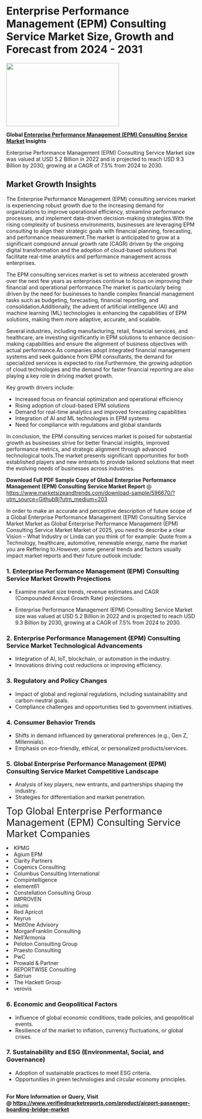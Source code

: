 <H1>Enterprise Performance Management (EPM) Consulting Service Market Size, Growth and Forecast from 2024 - 2031</H1><img class="aligncenter size-medium wp-image-584254" src="https://thirdeyenews.in/wp-content/uploads/2024/09/Global-Market-Research-300x168.jpeg" alt="" width="300" height="168" /><p><strong>Global&nbsp;<a href="https://www.marketsizeandtrends.com/download-sample/596670/?utm_source=Github8j?utm_medium=203">Enterprise Performance Management (EPM) Consulting Service Market</a> Insights</strong></p><p>Enterprise Performance Management (EPM) Consulting Service Market size was valued at USD 5.2 Billion in 2022 and is projected to reach USD 9.3 Billion by 2030, growing at a CAGR of 7.5% from 2024 to 2030.</p><p><h2>Market Growth Insights</h2> <p>The Enterprise Performance Management (EPM) consulting services market is experiencing robust growth due to the increasing demand for organizations to improve operational efficiency, streamline performance processes, and implement data-driven decision-making strategies.With the rising complexity of business environments, businesses are leveraging EPM consulting to align their strategic goals with financial planning, forecasting, and performance measurement.The market is anticipated to grow at a significant compound annual growth rate (CAGR) driven by the ongoing digital transformation and the adoption of cloud-based solutions that facilitate real-time analytics and performance management across enterprises.</p> <p>The EPM consulting services market is set to witness accelerated growth over the next few years as enterprises continue to focus on improving their financial and operational performance.The market is particularly being driven by the need for businesses to handle complex financial management tasks such as budgeting, forecasting, financial reporting, and consolidation.Additionally, the advent of artificial intelligence (AI) and machine learning (ML) technologies is enhancing the capabilities of EPM solutions, making them more adaptive, accurate, and scalable.</p> <p>Several industries, including manufacturing, retail, financial services, and healthcare, are investing significantly in EPM solutions to enhance decision-making capabilities and ensure the alignment of business objectives with actual performance.As companies adopt integrated financial management systems and seek guidance from EPM consultants, the demand for specialized services is expected to rise.Furthermore, the growing adoption of cloud technologies and the demand for faster financial reporting are also playing a key role in driving market growth.</p> <p>Key growth drivers include:</p> <ul> <li>Increased focus on financial optimization and operational efficiency</li> <li>Rising adoption of cloud-based EPM solutions</li> <li>Demand for real-time analytics and improved forecasting capabilities</li> <li>Integration of AI and ML technologies in EPM systems</li> <li>Need for compliance with regulations and global standards</li> </ul> <p>In conclusion, the EPM consulting services market is poised for substantial growth as businesses strive for better financial insights, improved performance metrics, and strategic alignment through advanced technological tools.The market presents significant opportunities for both established players and new entrants to provide tailored solutions that meet the evolving needs of businesses across industries.</p> <p><span class=""><strong>Download Full PDF Sample Copy of Global Enterprise Performance Management (EPM) Consulting Service Market Report</strong> @ <a href="https://www.marketsizeandtrends.com/download-sample/596670/?utm_source=Github8j?utm_medium=203" target="_blank">https://www.marketsizeandtrends.com/download-sample/596670/?utm_source=Github8j?utm_medium=203</a></span></p><p>In order to make an accurate and perceptive description of future scope of a Global&nbsp;Enterprise Performance Management (EPM) Consulting Service Market Market as Global&nbsp;Enterprise Performance Management (EPM) Consulting Service Market Market of 2025, you need to describe a clear Vision &ndash; What Industry or Linda can you think of for example: Quote from a Technology, healthcare, automotive, renewable energy, name the market you are Reffering to.However, some general trends and factors usually impact market reports and their future outlook include:</p><h3>1.&nbsp;<strong>Enterprise Performance Management (EPM) Consulting Service Market Growth Projections</strong></h3><ul><li>Examine market size trends, revenue estimates and CAGR (Compounded Annual Growth Rate) projections.</li><li><p>Enterprise Performance Management (EPM) Consulting Service Market size was valued at USD 5.2 Billion in 2022 and is projected to reach USD 9.3 Billion by 2030, growing at a CAGR of 7.5% from 2024 to 2030.</p></li></ul><h3>2.&nbsp;<strong>Enterprise Performance Management (EPM) Consulting Service Market Technological Advancements</strong></h3><ul><li>Integration of AI, IoT, blockchain, or automation in the industry.</li><li>Innovations driving cost reductions or improving efficiency.</li></ul><h3>3.&nbsp;<strong>Regulatory and Policy Changes</strong></h3><ul><li>Impact of global and regional regulations, including sustainability and carbon-neutral goals.</li><li>Compliance challenges and opportunities tied to government initiatives.</li></ul><h3>4.&nbsp;<strong>Consumer Behavior Trends</strong></h3><ul><li>Shifts in demand influenced by generational preferences (e.g., Gen Z, Millennials).</li><li>Emphasis on eco-friendly, ethical, or personalized products/services.</li></ul><h3>5.&nbsp;<strong>Global Enterprise Performance Management (EPM) Consulting Service Market Competitive Landscape</strong></h3><ul><li>Analysis of key players, new entrants, and partnerships shaping the industry.</li><li>Strategies for differentiation and market penetration.</li></ul><p data-pm-slice="1 1 []"><span style="color: inherit; font-family: inherit; font-size: 25px;">Top Global Enterprise Performance Management (EPM) Consulting Service Market Companies</span></p><div class="" data-test-id=""><p><li>KPMG</li><li> Agium EPM</li><li> Clarity Partners</li><li> Cogenics Consulting</li><li> Columbus Consulting International</li><li> Compintelligence</li><li> element61</li><li> Constellation Consulting Group</li><li> IMPROVEN</li><li> inlumi</li><li> Red Apricot</li><li> Keyrus</li><li> MeltOne Advisory</li><li> MorganFranklin Consulting</li><li> Nell'Armonia</li><li> Peloton Consulting Group</li><li> Praesto Consulting</li><li> PwC</li><li> Prowald & Partner</li><li> REPORTWISE Consulting</li><li> Satriun</li><li> The Hackett Group</li><li> verovis</li></p></div><h3>6.&nbsp;<strong>Economic and Geopolitical Factors</strong></h3><ul><li>Influence of global economic conditions, trade policies, and geopolitical events.</li><li>Resilience of the market to inflation, currency fluctuations, or global crises.</li></ul><h3>7.&nbsp;<strong>Sustainability and ESG (Environmental, Social, and Governance)</strong></h3><ul><li>Adoption of sustainable practices to meet ESG criteria.</li><li>Opportunities in green technologies and circular economy principles.</li></ul><h2><strong style="font-size: 14px;">For More Information or Query, Visit @&nbsp;</strong><a style="background-color: #ffffff; font-size: 14px;" href="https://www.marketsizeandtrends.com/report/enterprise-performance-management-epm-consulting-service-market/" target="_blank">https://www.verifiedmarketreports.com/product/airport-passenger-boarding-bridge-market</a></h2>